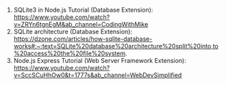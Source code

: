 1. SQLite3 in Node.js Tutorial (Database Extension): https://www.youtube.com/watch?v=ZRYn6tgnEgM&ab_channel=CodingWithMike
2. SQLite architecture (Database Extension): https://dzone.com/articles/how-sqlite-database-works#:~:text=SQLite%20database%20architecture%20split%20into,to%20access%20the%20file%20system.
3. Node.js Express Tutorial (Web Server Framework Extension): https://www.youtube.com/watch?v=SccSCuHhOw0&t=1777s&ab_channel=WebDevSimplified
